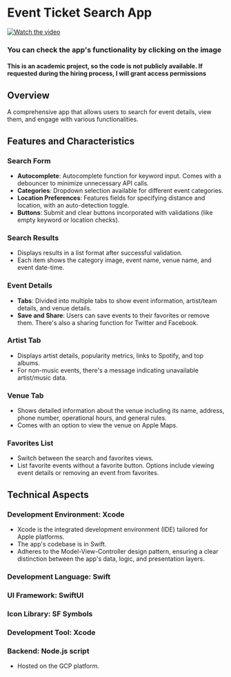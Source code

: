 # Event Ticket Search App

[![Watch the video](https://img.youtube.com/vi/_jiXbs9d8MQ/0.jpg)](https://youtu.be/_jiXbs9d8MQ)
### You can check the app's functionality by clicking on the image
#### This is an academic project, so the code is not publicly available. If requested during the hiring process, I will grant access permissions
## Overview

A comprehensive app that allows users to search for event details, view them, and engage with various functionalities.

## Features and Characteristics

### **Search Form**
- **Autocomplete**: Autocomplete function for keyword input. Comes with a debouncer to minimize unnecessary API calls.
- **Categories**: Dropdown selection available for different event categories.
- **Location Preferences**: Features fields for specifying distance and location, with an auto-detection toggle.
- **Buttons**: Submit and clear buttons incorporated with validations (like empty keyword or location checks).

### **Search Results**
- Displays results in a list format after successful validation.
- Each item shows the category image, event name, venue name, and event date-time.

### **Event Details**
- **Tabs**: Divided into multiple tabs to show event information, artist/team details, and venue details.
- **Save and Share**: Users can save events to their favorites or remove them. There's also a sharing function for Twitter and Facebook.

### **Artist Tab**
- Displays artist details, popularity metrics, links to Spotify, and top albums.
- For non-music events, there's a message indicating unavailable artist/music data.

### **Venue Tab**
- Shows detailed information about the venue including its name, address, phone number, operational hours, and general rules.
- Comes with an option to view the venue on Apple Maps.

### **Favorites List**
- Switch between the search and favorites views.
- List favorite events without a favorite button. Options include viewing event details or removing an event from favorites.

## Technical Aspects

### **Development Environment: Xcode**
- Xcode is the integrated development environment (IDE) tailored for Apple platforms.
- The app's codebase is in Swift.
- Adheres to the Model-View-Controller design pattern, ensuring a clear distinction between the app's data, logic, and presentation layers.

### **Development Language**: Swift

### **UI Framework**: SwiftUI

### **Icon Library**: SF Symbols

### **Development Tool**: Xcode

### **Backend**: Node.js script
- Hosted on the GCP platform.

